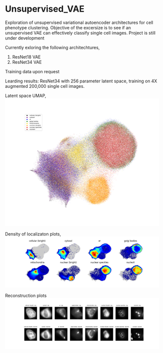 # Unsupervised_VAE
Exploration of unsupervised variational autoencoder architectures for cell phenotype clustering.
Objective of the excersize is to see if an unsupervised VAE can effectively classify single cell images.
Project is still under development

Currently exloring the following architechtures,
1. ResNet18 VAE
2. ResNet34 VAE

Training data upon request

Learding results:
ResNet34 with 256 parameter latent space, training on 4X augmented 200,000 single cell images.

Latent space UMAP,
![](https://github.com/Tomer-Lapidot/Unsupervised_VAE/blob/main/Localization_UMAP.png)

Density of localizaton plots,
![](https://github.com/Tomer-Lapidot/Unsupervised_VAE/blob/main/Localization_Density_UMAP.png)

Reconstruction plots
![](https://github.com/Tomer-Lapidot/Unsupervised_VAE/blob/main/Reconstruction_Plot.png)
